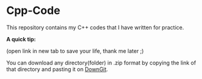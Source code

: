 # Cpp-Code
This repository contains my C++ codes that I have written for practice.

**A quick tip:** 

(open link in new tab to save your life, thank me later ;)

You can download any directory(folder) in .zip format by copying the link of that directory and pasting it on [DownGit](https://minhaskamal.github.io/DownGit/#/home).
